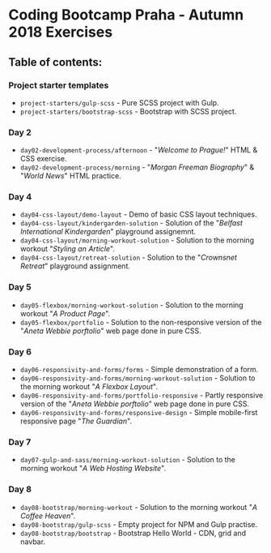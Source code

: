 # Coding Bootcamp Praha - Autumn 2018 Exercises

## Table of contents:

### Project starter templates

* `project-starters/gulp-scss` - Pure SCSS project with Gulp.
* `project-starters/bootstrap-scss` - Bootstrap with SCSS project.

### Day 2

* `day02-development-process/afternoon` - "*Welcome to Prague!*" HTML & CSS exercise.
* `day02-development-process/morning` - "*Morgan Freeman Biography*" & "*World News*" HTML practice.

### Day 4

* `day04-css-layout/demo-layout` - Demo of basic CSS layout techniques.
* `day04-css-layout/kindergarden-solution` - Solution of the "*Belfast International Kindergarden*" playground assignemnt.
* `day04-css-layout/morning-workout-solution` - Solution to the morning workout "*Styling an Article*".
* `day04-css-layout/retreat-solution` - Solution to the "*Crownsnet Retreat*" playground assignment.

### Day 5

* `day05-flexbox/morning-workout-solution` - Solution to the morning workout "*A Product Page*".
* `day05-flexbox/portfolio` - Solution to the non-responsive version of the "*Aneta Webbie porftolio*" web page done in pure CSS.

### Day 6

* `day06-responsivity-and-forms/forms` - Simple demonstration of a form.
* `day06-responsivity-and-forms/morning-workout-solution` - Solution to the morning workout "*A Flexbox Layout*".
* `day06-responsivity-and-forms/portfolio-responsive` - Partly responsive version of the "*Aneta Webbie porftolio*" web page done in pure CSS.
* `day06-responsivity-and-forms/responsive-design` - Simple mobile-first responsive page "*The Guardian*".

### Day 7

* `day07-gulp-and-sass/morning-workout-solution` - Solution to the morning workout "*A Web Hosting Website*".

### Day 8

* `day08-bootstrap/morning-workout` - Solution to the morning workout "*A Coffee Heaven*".
* `day08-bootstrap/gulp-scss` - Empty project for NPM and Gulp practise.
* `day08-bootstrap/bootstrap` - Bootstrap Hello World - CDN, grid and navbar.
